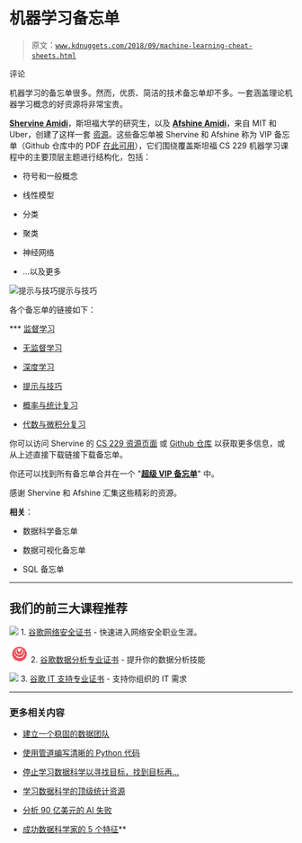 # 机器学习备忘单

> 原文：[`www.kdnuggets.com/2018/09/machine-learning-cheat-sheets.html`](https://www.kdnuggets.com/2018/09/machine-learning-cheat-sheets.html)

评论

机器学习的备忘单很多。然而，优质、简洁的技术备忘单却不多。一套涵盖理论机器学习概念的好资源将非常宝贵。

**[Shervine Amidi](https://twitter.com/ShervineA)**，斯坦福大学的研究生，以及 [**Afshine Amidi**](https://twitter.com/afshinea)，来自 MIT 和 Uber，创建了这样一套 [资源](https://stanford.edu/~shervine/)。这些备忘单被 Shervine 和 Afshine 称为 VIP 备忘单（Github 仓库中的 PDF [在此可用](https://github.com/afshinea/stanford-cs-229-machine-learning)），它们围绕覆盖斯坦福 CS 229 机器学习课程中的主要顶层主题进行结构化，包括：

+   符号和一般概念

+   线性模型

+   分类

+   聚类

+   神经网络

+   ...以及更多

![提示与技巧![提示与技巧](img/48e279d379b5a8b339ed94ef7a4cfc81.png)](https://github.com/afshinea/stanford-cs-229-machine-learning)

各个备忘单的链接如下：

***   [监督学习](https://github.com/afshinea/stanford-cs-229-machine-learning/blob/master/cheatsheet-supervised-learning.pdf)

+   [无监督学习](https://github.com/afshinea/stanford-cs-229-machine-learning/blob/master/cheatsheet-unsupervised-learning.pdf)

+   [深度学习](https://github.com/afshinea/stanford-cs-229-machine-learning/blob/master/cheatsheet-deep-learning.pdf)

+   [提示与技巧](https://github.com/afshinea/stanford-cs-229-machine-learning/blob/master/cheatsheet-machine-learning-tips-and-tricks.pdf)

+   [概率与统计复习](https://github.com/afshinea/stanford-cs-229-machine-learning/blob/master/refresher-probabilities-statistics.pdf)

+   [代数与微积分复习](https://github.com/afshinea/stanford-cs-229-machine-learning/blob/master/refresher-algebra-calculus.pdf)

你可以访问 Shervine 的 [CS 229 资源页面](https://stanford.edu/~shervine/) 或 [Github 仓库](https://github.com/afshinea/stanford-cs-229-machine-learning) 以获取更多信息，或从上述直接下载链接下载备忘单。

你还可以找到所有备忘单合并在一个 "[**超级 VIP 备忘单**](https://github.com/afshinea/stanford-cs-229-machine-learning/blob/master/super-cheatsheet-machine-learning.pdf)" 中。

感谢 Shervine 和 Afshine 汇集这些精彩的资源。

**相关**：

+   数据科学备忘单

+   数据可视化备忘单

+   SQL 备忘单

* * *

## 我们的前三大课程推荐

![](img/0244c01ba9267c002ef39d4907e0b8fb.png) 1\. [谷歌网络安全证书](https://www.kdnuggets.com/google-cybersecurity) - 快速进入网络安全职业生涯。

![](img/e225c49c3c91745821c8c0368bf04711.png) 2\. [谷歌数据分析专业证书](https://www.kdnuggets.com/google-data-analytics) - 提升你的数据分析技能

![](img/0244c01ba9267c002ef39d4907e0b8fb.png) 3\. [谷歌 IT 支持专业证书](https://www.kdnuggets.com/google-itsupport) - 支持你组织的 IT 需求

* * *

### 更多相关内容

+   [建立一个稳固的数据团队](https://www.kdnuggets.com/2021/12/build-solid-data-team.html)

+   [使用管道编写清晰的 Python 代码](https://www.kdnuggets.com/2021/12/write-clean-python-code-pipes.html)

+   [停止学习数据科学以寻找目标，找到目标再…](https://www.kdnuggets.com/2021/12/stop-learning-data-science-find-purpose.html)

+   [学习数据科学的顶级统计资源](https://www.kdnuggets.com/2021/12/springboard-top-resources-learn-data-science-statistics.html)

+   [分析 90 亿美元的 AI 失败](https://www.kdnuggets.com/2021/12/9b-ai-failure-examined.html)

+   [成功数据科学家的 5 个特征](https://www.kdnuggets.com/2021/12/5-characteristics-successful-data-scientist.html)**

